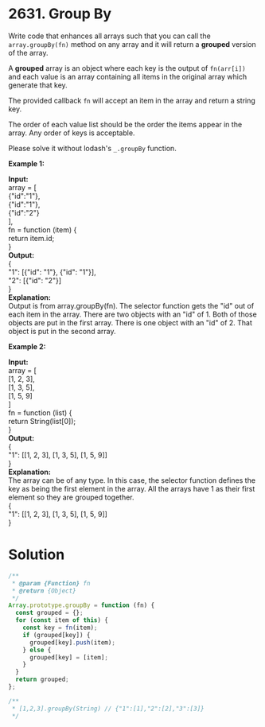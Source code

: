 # 2631. Group By

Write code that enhances all arrays such that you can call the `array.groupBy(fn)` method on any array and it will return a **grouped** version of the array.

A **grouped** array is an object where each key is the output of `fn(arr[i])` and each value is an array containing all items in the original array which generate that key.

The provided callback `fn` will accept an item in the array and return a string key.

The order of each value list should be the order the items appear in the array. Any order of keys is acceptable.

Please solve it without lodash's `_.groupBy` function.

**Example 1:**

**Input:** <br>
array = [<br>
{"id":"1"},<br>
{"id":"1"},<br>
{"id":"2"}<br>
], <br>
fn = function (item) { <br>
return item.id; <br>
} <br>
**Output:** <br>
{ <br>
"1": [{"id": "1"}, {"id": "1"}], <br>
"2": [{"id": "2"}] <br>
}<br>
**Explanation:**<br>
Output is from array.groupBy(fn).
The selector function gets the "id" out of each item in the array.
There are two objects with an "id" of 1. Both of those objects are put in the first array.
There is one object with an "id" of 2. That object is put in the second array.<br>

**Example 2:**

**Input:** <br>
array = [ <br>
[1, 2, 3],<br>
[1, 3, 5],<br>
[1, 5, 9]<br>
]<br>
fn = function (list) { <br>
return String(list[0]); <br>
}<br>
**Output:** <br>
{ <br>
"1": [[1, 2, 3], [1, 3, 5], [1, 5, 9]] <br>
}<br>
**Explanation:** <br>
The array can be of any type. In this case, the selector function defines the key as being the first element in the array.
All the arrays have 1 as their first element so they are grouped together.<br>
{<br>
"1": [[1, 2, 3], [1, 3, 5], [1, 5, 9]]<br>
}<br>

# Solution

```js
/**
 * @param {Function} fn
 * @return {Object}
 */
Array.prototype.groupBy = function (fn) {
  const grouped = {};
  for (const item of this) {
    const key = fn(item);
    if (grouped[key]) {
      grouped[key].push(item);
    } else {
      grouped[key] = [item];
    }
  }
  return grouped;
};

/**
 * [1,2,3].groupBy(String) // {"1":[1],"2":[2],"3":[3]}
 */
```
